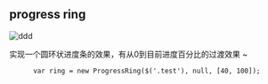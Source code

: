 ## progress ring
![ddd](http://missdora.net/progress-ring-demo.png)

实现一个圆环状进度条的效果，有从0到目前进度百分比的过渡效果 ~
```
      var ring = new ProgressRing($('.test'), null, [40, 100]);
```